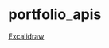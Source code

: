 # portfolio_apis

[Excalidraw](https://excalidraw.com/#json=iP5GoIsqXc2NLNvyq_biI,nvk39ZPZyCxU1WtOIyXZmg)

